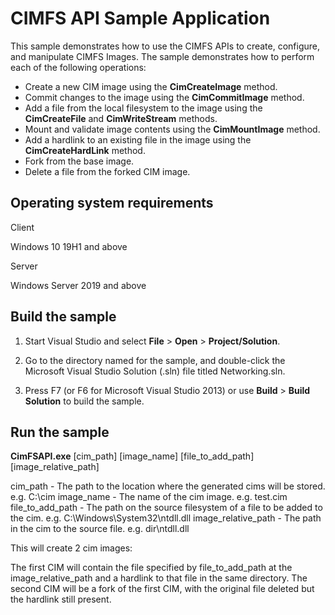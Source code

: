 CIMFS API Sample Application
============================

This sample demonstrates how to use the CIMFS APIs to create, configure, and manipulate CIMFS Images. The sample demonstrates how to perform each of the following operations:

-	Create a new CIM image using the **CimCreateImage** method.
-   Commit changes to the image using the **CimCommitImage** method.
-   Add a file from the local filesystem to the image using the **CimCreateFile** and **CimWriteStream** methods.
-   Mount and validate image contents using the **CimMountImage** method.
-   Add a hardlink to an existing file in the image using the **CimCreateHardLink** method.
-   Fork from the base image.
-	Delete a file from the forked CIM image.

Operating system requirements
-----------------------------

Client

Windows 10 19H1 and above

Server

Windows Server 2019 and above

Build the sample
----------------

1.  Start Visual Studio and select **File** \> **Open** \> **Project/Solution**.

2.  Go to the directory named for the sample, and double-click the Microsoft Visual Studio Solution (.sln) file titled Networking.sln.

3.  Press F7 (or F6 for Microsoft Visual Studio 2013) or use **Build** \> **Build Solution** to build the sample.

Run the sample
--------------

**CimFSAPI.exe** [cim_path] [image_name] [file_to_add_path] [image_relative_path]

cim_path - The path to the location where the generated cims will be stored. e.g. C:\cim
image_name - The name of the cim image. e.g. test.cim
file_to_add_path - The path on the source filesystem of a file to be added to the cim. e.g. C:\Windows\System32\ntdll.dll
image_relative_path - The path in the cim to the source file. e.g. dir\ntdll.dll

This will create 2 cim images:

The first CIM will contain the file specified by file_to_add_path at the image_relative_path and a hardlink to that file in the same directory.
The second CIM will be a fork of the first CIM, with the original file deleted but the hardlink still present.
